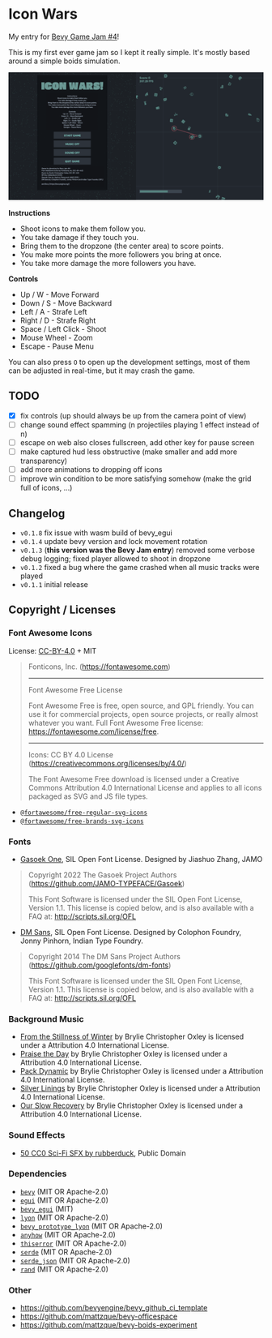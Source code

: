 # Icon Wars

My entry for [Bevy Game Jam #4](https://itch.io/jam/bevy-jam-4)!

This is my first ever game jam so I kept it really simple. It's
mostly based around a simple boids simulation.

![](screenshot.png)

**Instructions**

* Shoot icons to make them follow you.
* You take damage if they touch you.
* Bring them to the dropzone (the center area) to score points.
* You make more points the more followers you bring at once.
* You take more damage the more followers you have.

**Controls**
    
* Up / W - Move Forward 
* Down / S - Move Backward 
* Left / A - Strafe Left
* Right / D - Strafe Right
* Space / Left Click - Shoot
* Mouse Wheel - Zoom
* Escape - Pause Menu

You can also press `O` to open up the development settings, most of them
can be adjusted in real-time, but it may crash the game.

## TODO

* [X] fix controls (up should always be up from the camera point of view)
* [ ] change sound effect spamming (n projectiles playing 1 effect instead of n)
* [ ] escape on web also closes fullscreen, add other key for pause screen
* [ ] make captured hud less obstructive (make smaller and add more transparency)
* [ ] add more animations to dropping off icons
* [ ] improve win condition to be more satisfying somehow (make the grid full of icons, ...)

## Changelog

* `v0.1.8` fix issue with wasm build of bevy_egui
* `v0.1.4` update bevy version and lock movement rotation
* `v0.1.3` (**this version was the Bevy Jam entry**) removed some verbose debug logging; fixed player allowed to shoot in dropzone
* `v0.1.2` fixed a bug where the game crashed when all music tracks were played
* `v0.1.1` initial release

## Copyright / Licenses

### Font Awesome Icons

License: [CC-BY-4.0](https://creativecommons.org/licenses/by/4.0/) + MIT

> Fonticons, Inc. (https://fontawesome.com)
> 
> --------------------------------------------------------------------------------
> 
> Font Awesome Free License
> 
> Font Awesome Free is free, open source, and GPL friendly. You can use it for
> commercial projects, open source projects, or really almost whatever you want.
> Full Font Awesome Free license: https://fontawesome.com/license/free.
> 
> --------------------------------------------------------------------------------
> 
> Icons: CC BY 4.0 License (https://creativecommons.org/licenses/by/4.0/)
> 
> The Font Awesome Free download is licensed under a Creative Commons
> Attribution 4.0 International License and applies to all icons packaged
> as SVG and JS file types.
> 

* [`@fortawesome/free-regular-svg-icons`](https://www.npmjs.com/package/@fortawesome/free-regular-svg-icons)
* [`@fortawesome/free-brands-svg-icons`](https://www.npmjs.com/package/@fortawesome/free-brands-svg-icons)

### Fonts

* [Gasoek One](https://fonts.google.com/specimen/Gasoek+One), SIL Open Font License. Designed by Jiashuo Zhang, JAMO

> Copyright 2022 The Gasoek Project Authors (https://github.com/JAMO-TYPEFACE/Gasoek)
> 
> This Font Software is licensed under the SIL Open Font License, Version 1.1.
> This license is copied below, and is also available with a FAQ at:
> http://scripts.sil.org/OFL

* [DM Sans](https://fonts.google.com/specimen/DM+Sans), SIL Open Font License. Designed by Colophon Foundry, Jonny Pinhorn, Indian Type Foundry.

> Copyright 2014 The DM Sans Project Authors (https://github.com/googlefonts/dm-fonts)
>                                                                                                   
> This Font Software is licensed under the SIL Open Font License, Version 1.1.
> This license is copied below, and is also available with a FAQ at:
> http://scripts.sil.org/OFL

### Background Music

* [From the Stillness of Winter](https://freemusicarchive.org/music/Brylie_Christopher_Oxley/liminal-space/from-the-stillness-of-winter/) by Brylie Christopher Oxley is licensed under a Attribution 4.0 International License.
* [Praise the Day](https://freemusicarchive.org/music/Brylie_Christopher_Oxley/liminal-space/praise-the-day/) by Brylie Christopher Oxley is licensed under a Attribution 4.0 International License.
* [Pack Dynamic](https://freemusicarchive.org/music/Brylie_Christopher_Oxley/liminal-space/pack-dynamic/) by Brylie Christopher Oxley is licensed under a Attribution 4.0 International License.
* [Silver Linings](https://freemusicarchive.org/music/Brylie_Christopher_Oxley/liminal-space/silver-linings/) by Brylie Christopher Oxley is licensed under a Attribution 4.0 International License.
* [Our Slow Recovery](https://freemusicarchive.org/music/Brylie_Christopher_Oxley/liminal-space/our-slow-recovery/) by Brylie Christopher Oxley is licensed under a Attribution 4.0 International License.

### Sound Effects

* [50 CC0 Sci-Fi SFX by rubberduck](https://opengameart.org/content/50-cc0-sci-fi-sfx), Public Domain

### Dependencies

* [`bevy`](https://crates.io/crates/bevy) (MIT OR Apache-2.0)
* [`egui`](https://crates.io/crates/egui) (MIT OR Apache-2.0)
* [`bevy_egui`](https://crates.io/crates/bevy_egui) (MIT)
* [`lyon`](https://github.com/nical/lyon) (MIT OR Apache-2.0)
* [`bevy_prototype_lyon`](https://crates.io/crates/bevy_prototype_lyon) (MIT OR Apache-2.0)
* [`anyhow`](https://crates.io/crates/anyhow) (MIT OR Apache-2.0)
* [`thiserror`](https://crates.io/crates/thiserror) (MIT OR Apache-2.0)
* [`serde`](https://crates.io/crates/serde) (MIT OR Apache-2.0)
* [`serde_json`](https://crates.io/crates/serde_json) (MIT OR Apache-2.0)
* [`rand`](https://crates.io/crates/rand) (MIT OR Apache-2.0)

### Other

* https://github.com/bevyengine/bevy_github_ci_template
* https://github.com/mattzque/bevy-officespace
* https://github.com/mattzque/bevy-boids-experiment